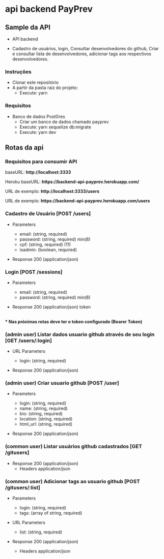 # api backend PayPrev
## Sample da API

 + API backend
  - Cadastro de usuários, login, Consultar desenvolvedores do github, Criar e consultar lista de desenvolvedores, adicionar tags aos respectivos desenvolvedores.

### Instruções

+ Clonar este repositório
+ A partir da pasta raiz do projeto:
  - Execute: yarn

### Requisitos

+ Banco de dados PostGres
  - Criar um banco de dados chamado payprev
  - Execute: yarn sequelize db:migrate
  - Execute: yarn dev

## Rotas da api

  ### Requisitos para consumir API

  <p>baseURL: <b>http://localhost:3333</b></p>
  <p>Heroku baseURL: <b>https://backend-api-payprev.herokuapp.com/</b></p>

  <p> URL de exemplo: <b>http://localhost:3333/users</b> </p>
  <p> URL de exemplo: <b>https://backend-api-payprev.herokuapp.com/users</b> </p>


  ### Cadastro de Usuário [POST /users]

  + Parameters
      - email: (string, required)
      - password: (string, required) min(8)
      - cpf: (string, required) (11)
      - isadmin: (boolean, required)

  + Response 200 (application/json)


  ### Login [POST /sessions]

  + Parameters
      - email: (string, required)
      - password: (string, required) min(8)

  + Response 200 (application/json)
    token

  <br />
  <b>* Nas próximas rotas deve ter o token configurado (Bearer Token) </b>
  
  ### (admin user) Listar dados usuario github através de seu login [GET /users/:login]

  + URL Parameters
      - login: (string, required)

  + Response 200 (application/json)


  ### (admin user) Criar usuario github [POST /user]

  + Parameters
      - login: (string, required)
      - name: (string, required)
      - bio: (string, required)
      - location: (string, required)
      - html_url: (string, required)

  + Response 200 (application/json)


  ### (common user) Listar usuários github cadastrados [GET /gitusers]

  + Response 200 (application/json)
    + Headers application/json


  ### (common user) Adicionar tags ao usuario github [POST /gitusers/:list]

   + Parameters
      - login: (string, required)
      - tags: (array of string, required)
   + URL Parameters
      - list: (string, required)

  + Response 200 (application/json)
    + Headers application/json



